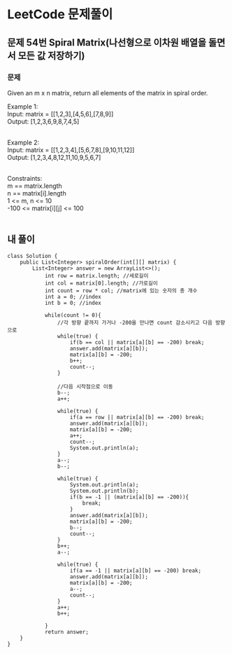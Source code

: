 # LeetCode 문제풀이

## 문제 54번 Spiral Matrix(나선형으로 이차원 배열을 돌면서 모든 값 저장하기)
### 문제<br>
Given an m x n matrix, return all elements of the matrix in spiral order.<br> 

Example 1:<br>
Input: matrix = [[1,2,3],[4,5,6],[7,8,9]]<br>
Output: [1,2,3,6,9,8,7,4,5]<br><br>

Example 2:<br>
Input: matrix = [[1,2,3,4],[5,6,7,8],[9,10,11,12]]<br>
Output: [1,2,3,4,8,12,11,10,9,5,6,7]<br><br>

Constraints:<br>
m == matrix.length<br>
n == matrix[i].length<br>
1 <= m, n <= 10<br>
-100 <= matrix[i][j] <= 100<br><br>
 
 
## 내 풀이
```
class Solution {
    public List<Integer> spiralOrder(int[][] matrix) {
        List<Integer> answer = new ArrayList<>();
            int row = matrix.length; //세로길이
            int col = matrix[0].length; //가로길이
            int count = row * col; //matrix에 있는 숫자의 총 개수
            int a = 0; //index
            int b = 0; //index

            while(count != 0){
                //각 방향 끝까지 가거나 -200을 만나면 count 감소시키고 다음 방향으로
                while(true) {
                    if(b == col || matrix[a][b] == -200) break;
                    answer.add(matrix[a][b]);
                    matrix[a][b] = -200;
                    b++;
                    count--;
                }

                //다음 시작점으로 이동
                b--;
                a++;

                while(true) {
                    if(a == row || matrix[a][b] == -200) break;
                    answer.add(matrix[a][b]);
                    matrix[a][b] = -200;
                    a++;
                    count--;
                    System.out.println(a);
                }
                a--;
                b--;

                while(true) {
                    System.out.println(a);
                    System.out.println(b);
                    if(b == -1 || (matrix[a][b] == -200)){
                        break;
                    }
                    answer.add(matrix[a][b]);
                    matrix[a][b] = -200;
                    b--;
                    count--;
                }
                b++;
                a--;

                while(true) {
                    if(a == -1 || matrix[a][b] == -200) break;
                    answer.add(matrix[a][b]);
                    matrix[a][b] = -200;
                    a--;
                    count--;
                }
                a++;
                b++;
                
            }
            return answer;
    }
}
```